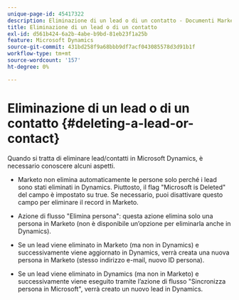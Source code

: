 ```yaml
---
unique-page-id: 45417322
description: Eliminazione di un lead o di un contatto - Documenti Marketo - Documentazione del prodotto
title: Eliminazione di un lead o di un contatto
exl-id: d561b424-6a2b-4abe-b9bd-81eb23f1a25b
feature: Microsoft Dynamics
source-git-commit: 431bd258f9a68bbb9df7acf043085578d3d91b1f
workflow-type: tm+mt
source-wordcount: '157'
ht-degree: 0%

---
```


# Eliminazione di un lead o di un contatto {#deleting-a-lead-or-contact}

Quando si tratta di eliminare lead/contatti in Microsoft Dynamics, è necessario conoscere alcuni aspetti.

* Marketo non elimina automaticamente le persone solo perché i lead sono stati eliminati in Dynamics. Piuttosto, il flag &quot;Microsoft is Deleted&quot; del campo è impostato su true. Se necessario, puoi disattivare questo campo per eliminare il record in Marketo.

* Azione di flusso &quot;Elimina persona&quot;: questa azione elimina solo una persona in Marketo (non è disponibile un’opzione per eliminarla anche in Dynamics).

* Se un lead viene eliminato in Marketo (ma non in Dynamics) e successivamente viene aggiornato in Dynamics, verrà creata una nuova persona in Marketo (stesso indirizzo e-mail, nuovo ID persona).

* Se un lead viene eliminato in Dynamics (ma non in Marketo) e successivamente viene eseguito tramite l’azione di flusso &quot;Sincronizza persona in Microsoft&quot;, verrà creato un nuovo lead in Dynamics.

